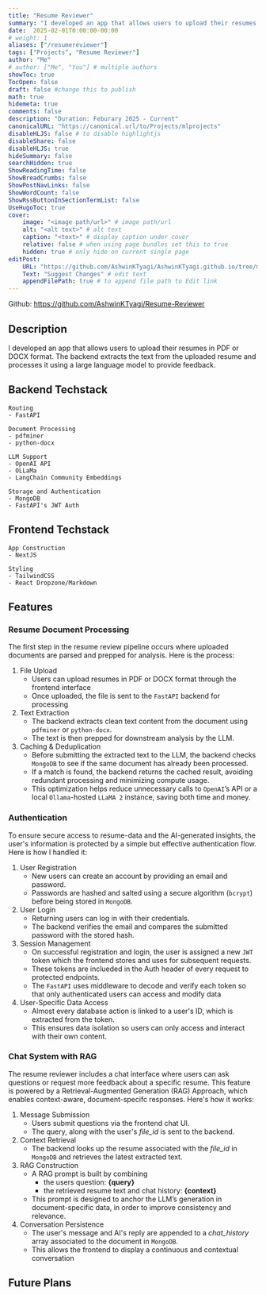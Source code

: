 ```yaml
---
title: "Resume Reviewer"
summary: "I developed an app that allows users to upload their resumes in PDF or DOCX format and provides feedback from an LLM."
date:  2025-02-01T0:00:00-00:00
# weight: 1
aliases: ["/resumereviewer"]
tags: ["Projects", "Resume Reviewer"]
author: "Me"
# author: ["Me", "You"] # multiple authors
showToc: true
TocOpen: false
draft: false #change this to publish
math: true
hidemeta: true
comments: false
description: "Duration: Feburary 2025 - Current" 
canonicalURL: "https://canonical.url/to/Projects/mlprojects"
disableHLJS: false # to disable highlightjs
disableShare: false
disableHLJS: true
hideSummary: false
searchHidden: true
ShowReadingTime: false
ShowBreadCrumbs: false
ShowPostNavLinks: false
ShowWordCount: false
ShowRssButtonInSectionTermList: false
UseHugoToc: true
cover:
    image: "<image path/url>" # image path/url
    alt: "<alt text>" # alt text
    caption: "<text>" # display caption under cover
    relative: false # when using page bundles set this to true
    hidden: true # only hide on current single page
editPost:
    URL: "https://github.com/AshwinKTyagi/AshwinKTyagi.github.io/tree/main/content"
    Text: "Suggest Changes" # edit text
    appendFilePath: true # to append file path to Edit link
---
```


Github: https://github.com/AshwinKTyagi/Resume-Reviewer

## Description

I developed an app that allows users to upload their resumes in PDF or DOCX format. The backend extracts the text from the uploaded resume and processes it using a large language model to provide feedback.

## Backend Techstack
    Routing
    - FastAPI

    Document Processing
    - pdfminer
    - python-docx

    LLM Support
    - OpenAI API
    - OLLaMa
    - LangChain Community Embeddings

    Storage and Authentication
    - MongoDB
    - FastAPI's JWT Auth

## Frontend Techstack
    App Construction
    - NextJS

    Styling
    - TailwindCSS
    - React Dropzone/Markdown

## Features 
### Resume Document Processing

The first step in the resume review pipeline occurs where uploaded documents are parsed and prepped for analysis. Here is the process:

1. File Upload 
    - Users can upload resumes in PDF or DOCX format through the frontend interface
    - Once uploaded, the file is sent to the `FastAPI` backend for processing
2. Text Extraction
    - The backend extracts clean text content from the document using `pdfminer` or `python-docx`.
    - The text is then prepped for downstream analysis by the LLM.
3. Caching & Deduplication
	- Before submitting the extracted text to the LLM, the backend checks `MongoDB` to see if the same document has already been processed.
    - If a match is found, the backend returns the cached result, avoiding redundant processing and minimizing compute usage.
	- This optimization helps reduce unnecessary calls to `OpenAI`’s API or a local `Ollama`-hosted `LLaMA 2` instance, saving both time and money.

### Authentication

To ensure secure access to resume-data and the AI-generated insights, the user's information is protected by a simple but effective authentication flow. Here is how I handled it:

1. User Registration
	- New users can create an account by providing an email and password.
	- Passwords are hashed and salted using a secure algorithm (`bcrypt`) before being stored in `MongoDB`.
2. User Login
	- Returning users can log in with their credentials.
	- The backend verifies the email and compares the submitted password with the stored hash.
3. Session Management
    - On successful registration and login, the user is assigned a new `JWT` token which the frontend stores and uses for subsequent requests.
    - These tokens are inclueded in the Auth header of every request to protected endpoints.
    - The `FastAPI` uses middleware to decode and verify each token so that only authenticated users can access and modify data
4. User-Specific Data Access
    - Almost every database action is linked to a user's ID, which is extracted from the token.
    - This ensures data isolation so users can only access and interact with their own content.

### Chat System with RAG

The resume reviewer includes a chat interface where users can ask questions or request more feedback about a specific resume. This feature is powered by a Retrieval-Augmented Generation (RAG) Approach, which enables context-aware, document-specifc responses. Here's how it works:

1. Message Submission
    - Users submit questions via the frontend chat UI.
    - The query, along with the user's *file_id* is sent to the backend.
2. Context Retrieval
    - The backend looks up the resume associated with the *file_id* in `MongoDB` and retrieves the latest extracted text.
3. RAG Construction
    - A RAG prompt is built by combining 
        - the users question: __{query}__
        - the retrieved resume text and chat history: __{context}__
    - This prompt is designed to anchor the LLM’s generation in document-specific data, in order to improve consistency and relevance.
4. Conversation Persistence
    - The user's message and AI's reply are appended to a *chat_history* array associated to the document in `MongoDB`.
    - This allows the frontend to display a continuous and contextual conversation
    
## Future Plans